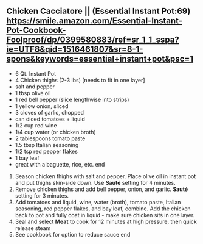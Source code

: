 ## Chicken Cacciatore || (Essential Instant Pot:69) https://smile.amazon.com/Essential-Instant-Pot-Cookbook-Foolproof/dp/0399580883/ref=sr_1_1_sspa?ie=UTF8&qid=1516461807&sr=8-1-spons&keywords=essential+instant+pot&psc=1

- 6 Qt. Instant Pot
- 4 Chicken thighs (2-3 lbs) [needs to fit in one layer]
- salt and pepper
- 1 tbsp olive oil
- 1 red bell pepper (slice lengthwise into strips)
- 1 yellow onion, sliced
- 3 cloves of garlic, chopped
- can diced tomatoes + liquid
- 1/2 cup red wine
- 1/4 cup water (or chicken broth)
- 2 tablespoons tomato paste
- 1.5 tbsp Italian seasoning
- 1/2 tsp red pepper flakes
- 1 bay leaf
- great with a baguette, rice, etc.
end

1. Season chicken thighs with salt and pepper. Place olive oil in instant pot and put thighs skin-side down. Use **Sauté** setting for 4 minutes.
2. Remove chicken thighs and add bell pepper, onion, and garlic. **Sauté** setting for 3 minutes.
3. Add tomatoes and liquid, wine, water (broth), tomato paste, Italian seasoning, red pepper flakes, and bay leaf, combine. Add the chicken back to pot and fully coat in liquid - make sure chicken sits in one layer.
4. Seal and select **Meat** to cook for 12 minutes at high pressure, then quick release steam
5. See cookbook for option to reduce sauce
end
